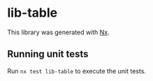 # lib-table

This library was generated with [Nx](https://nx.dev).

## Running unit tests

Run `nx test lib-table` to execute the unit tests.
